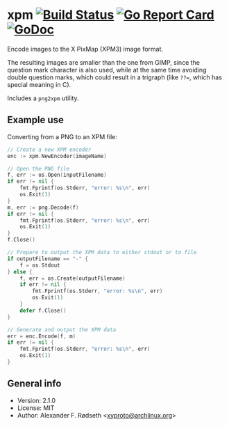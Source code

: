 # xpm [![Build Status](https://travis-ci.com/xyproto/xpm.svg?branch=master)](https://travis-ci.com/xyproto/xpm) [![Go Report Card](https://goreportcard.com/badge/github.com/xyproto/xpm)](https://goreportcard.com/report/github.com/xyproto/xpm) [![GoDoc](https://godoc.org/github.com/xyproto/xpm?status.svg)](https://godoc.org/github.com/xyproto/xpm)

Encode images to the X PixMap (XPM3) image format.

The resulting images are smaller than the one from GIMP, since the question mark character is also used, while at the same time avoiding double question marks, which could result in a trigraph (like `??=`, which has special meaning in C).


Includes a `png2xpm` utility.

## Example use

Converting from a PNG to an XPM file:

```go
// Create a new XPM encoder
enc := xpm.NewEncoder(imageName)

// Open the PNG file
f, err := os.Open(inputFilename)
if err != nil {
    fmt.Fprintf(os.Stderr, "error: %s\n", err)
    os.Exit(1)
}
m, err := png.Decode(f)
if err != nil {
    fmt.Fprintf(os.Stderr, "error: %s\n", err)
    os.Exit(1)
}
f.Close()

// Prepare to output the XPM data to either stdout or to file
if outputFilename == "-" {
    f = os.Stdout
} else {
    f, err = os.Create(outputFilename)
    if err != nil {
        fmt.Fprintf(os.Stderr, "error: %s\n", err)
        os.Exit(1)
    }
    defer f.Close()
}

// Generate and output the XPM data
err = enc.Encode(f, m)
if err != nil {
    fmt.Fprintf(os.Stderr, "error: %s\n", err)
    os.Exit(1)
}
```

## General info

* Version: 2.1.0
* License: MIT
* Author: Alexander F. Rødseth &lt;xyproto@archlinux.org&gt;
